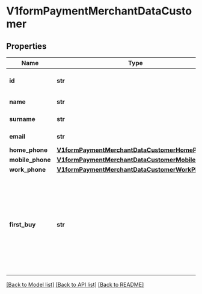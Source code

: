 # V1formPaymentMerchantDataCustomer

## Properties
Name | Type | Description | Notes
------------ | ------------- | ------------- | -------------
**id** | **str** | Store customer identifier | [optional] 
**name** | **str** | Name of customer | [optional] 
**surname** | **str** | Surname of customer | [optional] 
**email** | **str** | Email of customer | [optional] 
**home_phone** | [**V1formPaymentMerchantDataCustomerHomePhone**](V1formPaymentMerchantDataCustomerHomePhone.md) |  | [optional] 
**mobile_phone** | [**V1formPaymentMerchantDataCustomerMobilePhone**](V1formPaymentMerchantDataCustomerMobilePhone.md) |  | [optional] 
**work_phone** | [**V1formPaymentMerchantDataCustomerWorkPhone**](V1formPaymentMerchantDataCustomerWorkPhone.md) |  | [optional] 
**first_buy** | **str** | Indicates whether the user has already bought in this business (&#x27;si&#x27; if has made a operation, &#x27;no&#x27; in opposite scenario) | [optional] 

[[Back to Model list]](../README.md#documentation-for-models) [[Back to API list]](../README.md#documentation-for-api-endpoints) [[Back to README]](../README.md)

